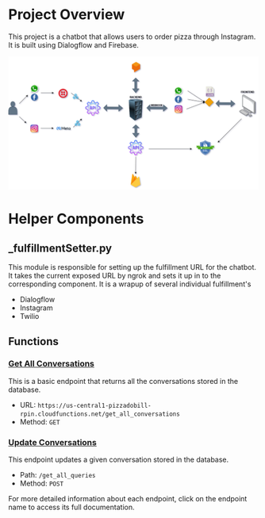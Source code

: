 # Project Overview

This project is a chatbot that allows users to order pizza through Instagram. It is built using Dialogflow and Firebase.

![Architecture](pictures/architecture.png)


# Helper Components
## _fulfillmentSetter.py
This module is responsible for setting up the fulfillment URL for the chatbot. It takes the current exposed URL by ngrok 
and sets it up in to the corresponding component. It is a wrapup of several individual fulfillment's
- Dialogflow
- Instagram
- Twilio

## Functions

### [Get All Conversations](api_docs/get_all_conversations.md)

This is a basic endpoint that returns all the conversations stored in the database.

- URL: `https://us-central1-pizzadobill-rpin.cloudfunctions.net/get_all_conversations`
- Method: `GET`

### [Update Conversations](api_docs/update_conversations.md)

This endpoint updates a given conversation stored in the database.

- Path: `/get_all_queries`
- Method: `POST`

For more detailed information about each endpoint, click on the endpoint name to access its full documentation.
